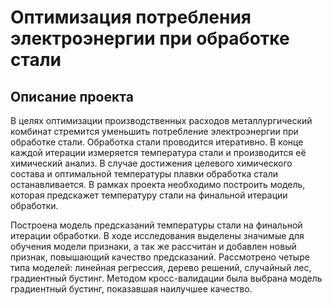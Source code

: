 # Оптимизация потребления электроэнергии при обработке стали

## Описание проекта

В целях оптимизации производственных расходов металлургический комбинат
стремится уменьшить потребление электроэнергии при обработке стали.
Обработка стали проводится итеративно.
В конце каждой итерации измеряется температура стали и производится её химический анализ.
В случае достижения целевого химического состава и оптимальной температуры плавки
обработка стали останавливается. В рамках проекта необходимо построить модель,
которая предскажет температуру стали на финальной итерации обработки.

Построена модель предсказаний температуры стали на финальной итерации обработки.
В ходе исследования выделены значимые для обучения модели признаки, а так же
рассчитан и добавлен новый признак, повышающий качество предсказаний.
Рассмотрено четыре типа моделей: линейная регрессия, дерево решений, случайный лес, градиентный бустинг.
Методом кросс-валидации была выбрана модель градиентный бустинг, показавшая наилучшее качество.